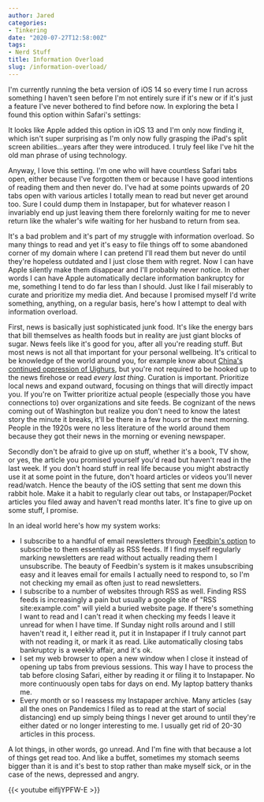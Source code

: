 ```yaml
---
author: Jared
categories:
- Tinkering
date: "2020-07-27T12:58:00Z"
tags:
- Nerd Stuff
title: Information Overload
slug: /information-overload/
---
```


I'm currently running the beta version of iOS 14 so every time I run across something I haven't seen before I'm not entirely sure if it's new or if it's just a feature I've never bothered to find before now. In exploring the beta I found this option within Safari's settings:

It looks like Apple added this option in iOS 13 and I'm only now finding it, which isn't super surprising as I'm only now fully grasping the iPad's split screen abilities…years after they were introduced. I truly feel like I've hit the old man phrase of using technology.

Anyway, I love this setting. I'm one who will have countless Safari tabs open, either because I've forgotten them or because I have good intentions of reading them and then never do. I've had at some points upwards of 20 tabs open with various articles I totally mean to read but never get around too. Sure I could dump them in Instapaper, but for whatever reason I invariably end up just leaving them there forelornly waiting for me to never return like the whaler's wife waiting for her husband to return from sea.

It's a bad problem and it's part of my struggle with information overload. So many things to read and yet it's easy to file things off to some abandoned corner of my domain where I can pretend I'll read them but never do until they're hopeless outdated and I just close them with regret. Now I can have Apple silently make them disappear and I'll probably never notice. In other words I can have Apple automatically declare information bankruptcy for me, something I tend to do far less than I should. Just like I fail miserably to curate and prioritize my media diet. And because I promised myself I'd write something, anything, on a regular basis, here's how I attempt to deal with information overload.

First, news is basically just sophisticated junk food. It's like the energy bars that bill themselves as health foods but in reality are just giant blocks of sugar. News feels like it's good for you, after all you're reading stuff. But most news is not all that important for your personal wellbeing. It's critical to be knowledge of the world around you, for example know about [China's continued oppression of Uighurs](https://www.youtube.com/watch?v=17oCQakzIl8), but you're not required to be hooked up to the news firehose or read *every last thing*. Curation is important. Prioritize local news and expand outward, focusing on things that will directly impact you. If you're on Twitter prioritize actual people (especially those you have connections to) over organizations and site feeds. Be cognizant of the news coming out of Washington but realize you don't need to know the latest story the minute it breaks, it'll be there in a few hours or the next morning. People in the 1920s were no less literature of the world around them because they got their news in the morning or evening newspaper.

Secondly don't be afraid to give up on stuff, whether it's a book, TV show, or yes, the article you promised yourself you'd read but haven't read in the last week. If you don't hoard stuff in real life because you might abstractly use it at some point in the future, don't hoard articles or videos you'll never read/watch. Hence the beauty of the iOS setting that sent me down this rabbit hole. Make it a habit to regularly clear out tabs, or Instapaper/Pocket articles you filed away and haven't read months later. It's fine to give up on some stuff, I promise.

In an ideal world here's how my system works:

- I subscribe to a handful of email newsletters through [Feedbin's option](https://feedbin.com/blog/2016/02/03/subscribe-to-email-newsletters-in-feedbin/) to subscribe to them essentially as RSS feeds. If I find myself regularly marking newsletters are read without actually reading them I unsubscribe. The beauty of Feedbin's system is it makes unsubscribing easy and it leaves email for emails I actually need to respond to, so I'm not checking my email as often just to read newsletters.
- I subscribe to a number of websites through RSS as well. Finding RSS feeds is increasingly a pain but usually a google site of "RSS site:example.com" will yield a buried website page. If there's something I want to read and I can't read it when checking my feeds I leave it unread for when I have time. If Sunday night rolls around and I still haven't read it, I either read it, put it in Instapaper if I truly cannot part with not reading it, or mark it as read. Like automatically closing tabs bankruptcy is a weekly affair, and it's ok.
- I set my web browser to open a new window when I close it instead of opening up tabs from previous sessions. This way I have to process the tab before closing Safari, either by reading it or filing it to Instapaper. No more continuously open tabs for days on end. My laptop battery thanks me.
- Every month or so I reassess my Instapaper archive. Many articles (say all the ones on Pandemics I filed as to read at the start of social distancing) end up simply being things I never get around to until they're either dated or no longer interesting to me. I usually get rid of 20-30 articles in this process.

A lot things, in other words, go unread. And I'm fine with that because a lot of things get read too. And like a buffet, sometimes my stomach seems bigger than it is and it's best to stop rather than make myself sick, or in the case of the news, depressed and angry.

{{< youtube eifljYPFW-E >}}